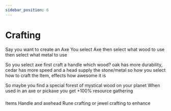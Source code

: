 ```yaml
---
sidebar_position: 6
---
```


# Crafting

Say you want to create an Axe
You select Axe
  then select what wood to use
  then select what metal to use

So you select axe
  first craft a handle
    which wood? oak has more durability, cedar has more speed
  and a head
    supply the stone/metal
so how you select how to craft the Item, effects how awesome it is

So maybe you find a special forest of mystical wood on your planet
When used in an axe or pickaxe you get +100% resource gathering

###
Items
Handle and axehead
Rune crafting or jewel crafting to enhance
